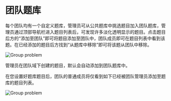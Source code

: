 ﻿# 团队题库

每个团队均有一个自定义题库，管理员可从公共题库中挑选题目加入团队题库，管理员通过顶部导航栏进入题目列表后，可发现许多淡化透明显示的题目。点击题目后方的“添加至团队”即可将题目添加至团队中，团队成员即可在题目列表中看到该题。在已经添加的题目后方找到“从题库中移除”即可将该题从团队中移除。

![Group problem](~/images/group-problem.png)

管理员在团队域下创建的题目，默认会自动添加到团队题库中。

在您设置好题库题目后，团队的普通成员将仅看到如下已经被团队管理员添加至题库的题目列表。

![Group problem](~/images/group-problem-list.png)